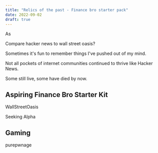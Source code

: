 ```yaml
---
title: "Relics of the past - Finance bro starter pack"
date: 2022-09-02
draft: true
---
```


As 

Compare hacker news to wall street oasis?

Sometimes it's fun to remember things I've pushed out of my mind.

Not all pockets of internet communities continued to thrive like Hacker News.

Some still live, some have died by now.

## Aspiring Finance Bro Starter Kit

WallStreetOasis

Seeking Alpha


## Gaming

purepwnage


